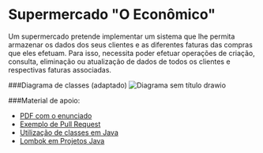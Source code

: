 # Supermercado "O Econômico"
Um supermercado pretende implementar um sistema que lhe permita armazenar os dados dos seus clientes e as diferentes faturas das compras que eles efetuam. Para
isso, necessita poder efetuar operações de criação, consulta, eliminação ou atualização de dados de todos os clientes e respectivas faturas associadas.

###Diagrama de classes (adaptado)
![Diagrama sem título drawio](https://user-images.githubusercontent.com/70298438/158497670-4e5e8eae-f100-4210-9f7b-b40074bcab56.png)

###Material de apoio:
- [PDF com o enunciado](https://drive.google.com/file/d/1FAeCq3fpPcaXyBgWIcBqHfQG7vSpUah7/view)
-  [Exemplo de Pull Request](https://github.com/aprenda-git/pull-request)
- [Utilização de classes em Java](https://www.devmedia.com.br/java-declaracao-e-utilizacao-de-classes/38374)
- [Lombok em Projetos Java](https://receitasdecodigo.com.br/java/como-usar-o-lombok-em-projetos-java)
